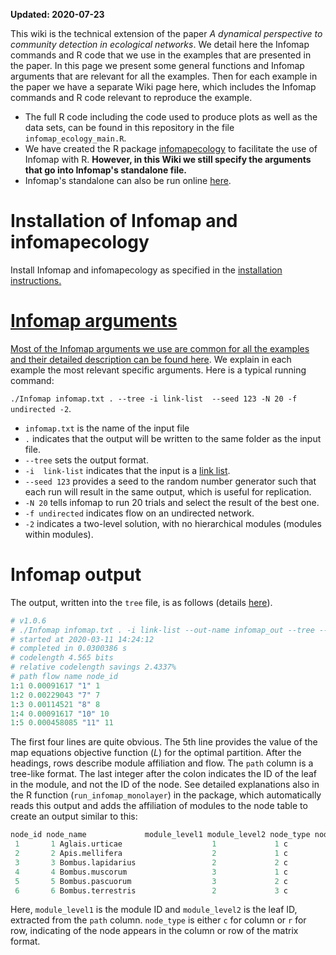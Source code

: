 **Updated: 2020-07-23**

This wiki is the technical extension of the paper _A dynamical perspective to community detection in ecological networks_. We detail here the Infomap commands and R code that we use in the examples that are presented in the paper. In this page we present some general functions and Infomap arguments that are relevant for all the examples. Then for each example in the paper we have a separate Wiki page here, which includes the Infomap commands and R code relevant to reproduce the example. 

* The full R code including the code used to produce plots as well as the data sets, can be found in this repository in the file `infomap_ecology_main.R`.
* We have created the R package [infomapecology](https://github.com/Ecological-Complexity-Lab/infomap_ecology_package) to facilitate the use of Infomap with R. **However, in this Wiki we still specify the arguments that go into Infomap's standalone file.**
* Infomap's standalone can also be run online [here](https://www.mapequation.org/infomap/).

# Installation of Infomap and infomapecology
Install Infomap and infomapecology as specified in the <a href="https://ecological-complexity-lab.github.io/infomap_ecology_package/installation">installation instructions.
 
# Infomap arguments
Most of the Infomap arguments we use are common for all the examples and their detailed description can be found [here](https://www.mapequation.org/code.html#Options). We explain in each example the most relevant specific arguments. Here is a typical running command:

`./Infomap infomap.txt . --tree -i link-list  --seed 123 -N 20 -f undirected -2`.

* `infomap.txt` is the name of the input file
*  `.` indicates that the output will be written to the same folder as the input file.
* `--tree` sets the output format.
* `-i  link-list` indicates that the input is a [link list](https://www.mapequation.org/code.html#Link-list-format).
* `--seed 123` provides a seed to the random number generator such that each run will result in the same output, which is useful for replication.
* `-N 20` tells infomap to run 20 trials and select the result of the best one.
* `-f undirected` indicates flow on an undirected network.
* `-2` indicates a two-level solution, with no hierarchical modules (modules within modules).

# Infomap output
The output, written into the `tree` file, is as follows (details [here](https://www.mapequation.org/infomap/#Output)). 
```python
# v1.0.6
# ./Infomap infomap.txt . -i link-list --out-name infomap_out --tree --seed 123 -N 20 -f undirected --silent --two-level
# started at 2020-03-11 14:24:12
# completed in 0.0300386 s
# codelength 4.565 bits
# relative codelength savings 2.4337%
# path flow name node_id
1:1 0.00091617 "1" 1
1:2 0.00229043 "7" 7
1:3 0.00114521 "8" 8
1:4 0.00091617 "10" 10
1:5 0.000458085 "11" 11
```
The first four lines are quite obvious. The 5th line provides the value of the map equations objective function (_L_) for the optimal partition. After the headings, rows describe module affiliation and flow. The `path` column is a tree-like format. The last integer after the colon indicates the ID of the leaf in the module, and not the ID of the node. See detailed explanations also in the R function (`run_infomap_monolayer`) in the package, which automatically reads this output and adds the affiliation of modules to the node table to create an output similar to this:

```python
node_id node_name             module_level1 module_level2 node_type node_group
 1       1 Aglais.urticae                    1             1 c         A         
 2       2 Apis.mellifera                    2             1 c         A         
 3       3 Bombus.lapidarius                 2             2 c         A         
 4       4 Bombus.muscorum                   3             1 c         A         
 5       5 Bombus.pascuorum                  3             2 c         A         
 6       6 Bombus.terrestris                 2             3 c         A 
```

Here, `module_level1` is the module ID and `module_level2` is the leaf ID, extracted from the `path` column. `node_type` is either `c` for column or `r` for row, indicating of the node appears in the column or row of the matrix format.
